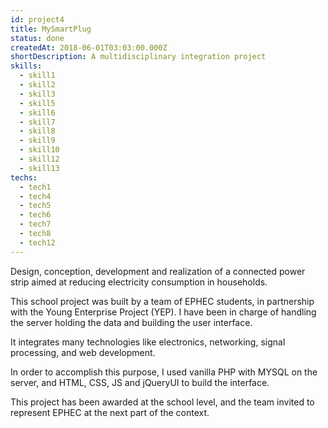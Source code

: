 ```yaml
---
id: project4
title: MySmartPlug
status: done
createdAt: 2018-06-01T03:03:00.000Z
shortDescription: A multidisciplinary integration project
skills:
  - skill1
  - skill2
  - skill3
  - skill5
  - skill6  
  - skill7
  - skill8
  - skill9
  - skill10
  - skill12
  - skill13
techs:
  - tech1
  - tech4
  - tech5
  - tech6
  - tech7
  - tech8
  - tech12
---
```

Design, conception, development and realization of a connected power strip aimed at reducing electricity consumption in households.

This school project was built by a team of EPHEC students, in partnership with the Young Enterprise Project (YEP).
I have been in charge of handling the server holding the data and building the user interface. 

It integrates many technologies like electronics, networking, signal processing, and web development.

In order to accomplish this purpose, I used vanilla PHP with MYSQL on the server, and HTML, CSS, JS and jQueryUI to build the interface.

This project has been awarded at the school level, and the team invited to represent EPHEC at the next part of the context.
